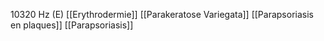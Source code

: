 10320 Hz (E)
[[Erythrodermie]]
[[Parakeratose Variegata]]
[[Parapsoriasis en plaques]]
[[Parapsoriasis]]